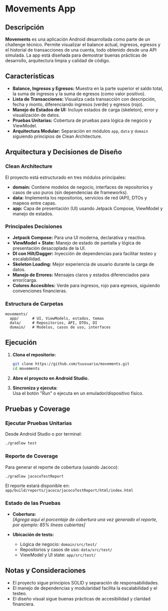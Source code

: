 # Movements App

## Descripción

**Movements** es una aplicación Android desarrollada como parte de un challenge técnico. Permite visualizar el balance actual, ingresos, egresos y el historial de transacciones de una cuenta, todo obtenido desde una API simulada. La app está diseñada para demostrar buenas prácticas de desarrollo, arquitectura limpia y calidad de código.

## Características

- **Balance, Ingresos y Egresos:** Muestra en la parte superior el saldo total, la suma de ingresos y la suma de egresos (como valor positivo).
- **Lista de Transacciones:** Visualiza cada transacción con descripción, fecha y monto, diferenciando ingresos (verde) y egresos (rojo).
- **Manejo de Estados de UI:** Incluye estados de carga (skeleton), error y visualización de datos.
- **Pruebas Unitarias:** Cobertura de pruebas para lógica de negocio y ViewModel.
- **Arquitectura Modular:** Separación en módulos `app`, `data` y `domain` siguiendo principios de Clean Architecture.

## Arquitectura y Decisiones de Diseño

### Clean Architecture

El proyecto está estructurado en tres módulos principales:

- **domain:** Contiene modelos de negocio, interfaces de repositorios y casos de uso puros (sin dependencias de frameworks).
- **data:** Implementa los repositorios, servicios de red (API), DTOs y mapeos entre capas.
- **app:** Capa de presentación (UI) usando Jetpack Compose, ViewModel y manejo de estados.

### Principales Decisiones

- **Jetpack Compose:** Para una UI moderna, declarativa y reactiva.
- **ViewModel + State:** Manejo de estado de pantalla y lógica de presentación desacoplada de la UI.
- **DI con Hilt/Dagger:** Inyección de dependencias para facilitar testeo y escalabilidad.
- **Skeleton Loading:** Mejor experiencia de usuario durante la carga de datos.
- **Manejo de Errores:** Mensajes claros y estados diferenciados para error/carga.
- **Colores Accesibles:** Verde para ingresos, rojo para egresos, siguiendo convenciones financieras.

### Estructura de Carpetas

```
movements/
  app/      # UI, ViewModels, estados, temas
  data/     # Repositorios, API, DTOs, DI
  domain/   # Modelos, casos de uso, interfaces
```

## Ejecución

1. **Clona el repositorio:**
   ```bash
   git clone https://github.com/tuusuario/movements.git
   cd movements
   ```

2. **Abre el proyecto en Android Studio.**

3. **Sincroniza y ejecuta:**  
   Usa el botón "Run" o ejecuta en un emulador/dispositivo físico.

## Pruebas y Coverage

### Ejecutar Pruebas Unitarias

Desde Android Studio o por terminal:

```bash
./gradlew test
```

### Reporte de Coverage

Para generar el reporte de cobertura (usando Jacoco):

```bash
./gradlew jacocoTestReport
```

El reporte estará disponible en:  
`app/build/reports/jacoco/jacocoTestReport/html/index.html`

### Estado de las Pruebas

- **Cobertura:**  
  _[Agrega aquí el porcentaje de cobertura una vez generado el reporte, por ejemplo: 85% líneas cubiertas]_

- **Ubicación de tests:**  
  - Lógica de negocio: `domain/src/test/`
  - Repositorios y casos de uso: `data/src/test/`
  - ViewModel y UI state: `app/src/test/`

## Notas y Consideraciones

- El proyecto sigue principios SOLID y separación de responsabilidades.
- El manejo de dependencias y modularidad facilita la escalabilidad y el testeo.
- El diseño visual sigue buenas prácticas de accesibilidad y claridad financiera.
